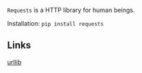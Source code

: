 `Requests` is a HTTP library for human beings.

Installation: `pip install requests`

## Links

[urllib](https://github.com/ReneNyffenegger/about-python/tree/master/standard-library/urllib)
